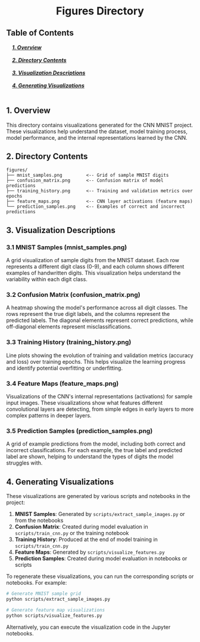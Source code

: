 <div style="font-size:2em; font-weight:bold; text-align:center; margin-top:20px;">Figures Directory</div>

## Table of Contents 
<div>
  &nbsp;&nbsp;&nbsp;&nbsp;<a href="#1-overview"><i><b>1. Overview</b></i></a>
</div>
&nbsp;

<div>
  &nbsp;&nbsp;&nbsp;&nbsp;<a href="#2-directory-contents"><i><b>2. Directory Contents</b></i></a>
</div>
&nbsp;

<div>
  &nbsp;&nbsp;&nbsp;&nbsp;<a href="#3-visualization-descriptions"><i><b>3. Visualization Descriptions</b></i></a>
</div>
&nbsp;

<div>
  &nbsp;&nbsp;&nbsp;&nbsp;<a href="#4-generating-visualizations"><i><b>4. Generating Visualizations</b></i></a>
</div>
&nbsp;

## 1. Overview

This directory contains visualizations generated for the CNN MNIST project. These visualizations help understand the dataset, model training process, model performance, and the internal representations learned by the CNN.

## 2. Directory Contents

```
figures/
├── mnist_samples.png         <-- Grid of sample MNIST digits
├── confusion_matrix.png      <-- Confusion matrix of model predictions
├── training_history.png      <-- Training and validation metrics over epochs
├── feature_maps.png          <-- CNN layer activations (feature maps)
└── prediction_samples.png    <-- Examples of correct and incorrect predictions
```

## 3. Visualization Descriptions

### 3.1 MNIST Samples (mnist_samples.png)
A grid visualization of sample digits from the MNIST dataset. Each row represents a different digit class (0-9), and each column shows different examples of handwritten digits. This visualization helps understand the variability within each digit class.

### 3.2 Confusion Matrix (confusion_matrix.png)
A heatmap showing the model's performance across all digit classes. The rows represent the true digit labels, and the columns represent the predicted labels. The diagonal elements represent correct predictions, while off-diagonal elements represent misclassifications.

### 3.3 Training History (training_history.png)
Line plots showing the evolution of training and validation metrics (accuracy and loss) over training epochs. This helps visualize the learning progress and identify potential overfitting or underfitting.

### 3.4 Feature Maps (feature_maps.png)
Visualizations of the CNN's internal representations (activations) for sample input images. These visualizations show what features different convolutional layers are detecting, from simple edges in early layers to more complex patterns in deeper layers.

### 3.5 Prediction Samples (prediction_samples.png)
A grid of example predictions from the model, including both correct and incorrect classifications. For each example, the true label and predicted label are shown, helping to understand the types of digits the model struggles with.

## 4. Generating Visualizations

These visualizations are generated by various scripts and notebooks in the project:

1. **MNIST Samples**: Generated by `scripts/extract_sample_images.py` or from the notebooks
2. **Confusion Matrix**: Created during model evaluation in `scripts/train_cnn.py` or the training notebook
3. **Training History**: Produced at the end of model training in `scripts/train_cnn.py`
4. **Feature Maps**: Generated by `scripts/visualize_features.py`
5. **Prediction Samples**: Created during model evaluation in notebooks or scripts

To regenerate these visualizations, you can run the corresponding scripts or notebooks. For example:

```bash
# Generate MNIST sample grid
python scripts/extract_sample_images.py

# Generate feature map visualizations
python scripts/visualize_features.py
```

Alternatively, you can execute the visualization code in the Jupyter notebooks.
